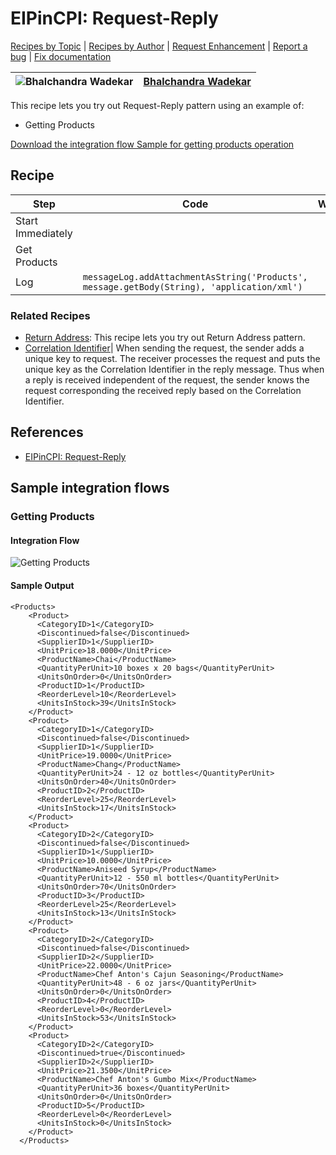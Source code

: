 # EIPinCPI: Request-Reply

[Recipes by Topic](../../../../readme.md) | [Recipes by Author](../../../../author.md) | [Request Enhancement](https://github.com/SAP-samples/cloud-integration-flow/issues/new?assignees=&labels=Recipe%20Fix,enhancement&template=recipe-request.md&title=Improve%20EIPinCPI%3A%20Request-Reply) | [Report a bug](https://github.com/SAP-samples/cloud-integration-flow/issues/new?assignees=&labels=Recipe%20Fix,bug&template=bug_report.md&title=Issue%20with%20EIPinCPI%3A%20Request-Reply) | [Fix documentation](https://github.com/SAP-samples/cloud-integration-flow/issues/new?assignees=&labels=Recipe%20Fix,documentation&template=bug_report.md&title=Docu%20fix%20EIPinCPI%3A%20Request-Reply)

![Bhalchandra Wadekar](https://github.com/BhalchandraSW.png?size=50) | [Bhalchandra Wadekar](https://github.com/BhalchandraSW )
----|----

This recipe lets you try out Request-Reply pattern using an example of:
* Getting Products

[Download the integration flow Sample for getting products operation](Request-Reply%20-%20Getting%20Products.zip)

## Recipe

Step|Code|Why?
----|----|----
Start Immediately | |
Get Products | |
Log | ```messageLog.addAttachmentAsString('Products', message.getBody(String), 'application/xml')``` |

### Related Recipes
* [Return Address](../EIP-MessageConstruction-ReturnAddress/readme.md): This recipe lets you try out Return Address pattern.
* [Correlation Identifier](../EIP-MessageConstruction-CorrelationIdentifier/readme.md)| When sending the request, the sender adds a unique key to request. The receiver processes the request and puts the unique key as the Correlation Identifier in the reply message. Thus when a reply is received independent of the request, the sender knows the request corresponding the received reply based on the Correlation Identifier.
## References
* [EIPinCPI: Request-Reply](https://blogs.sap.com/2019/01/12/eipincpi-request-reply)

## Sample integration flows

### Getting Products

#### Integration Flow
![Getting Products](Request-Reply%20-%20Getting%20Products.png)

#### Sample Output
```
<Products>
    <Product>
      <CategoryID>1</CategoryID>
      <Discontinued>false</Discontinued>
      <SupplierID>1</SupplierID>
      <UnitPrice>18.0000</UnitPrice>
      <ProductName>Chai</ProductName>
      <QuantityPerUnit>10 boxes x 20 bags</QuantityPerUnit>
      <UnitsOnOrder>0</UnitsOnOrder>
      <ProductID>1</ProductID>
      <ReorderLevel>10</ReorderLevel>
      <UnitsInStock>39</UnitsInStock>
    </Product>
    <Product>
      <CategoryID>1</CategoryID>
      <Discontinued>false</Discontinued>
      <SupplierID>1</SupplierID>
      <UnitPrice>19.0000</UnitPrice>
      <ProductName>Chang</ProductName>
      <QuantityPerUnit>24 - 12 oz bottles</QuantityPerUnit>
      <UnitsOnOrder>40</UnitsOnOrder>
      <ProductID>2</ProductID>
      <ReorderLevel>25</ReorderLevel>
      <UnitsInStock>17</UnitsInStock>
    </Product>
    <Product>
      <CategoryID>2</CategoryID>
      <Discontinued>false</Discontinued>
      <SupplierID>1</SupplierID>
      <UnitPrice>10.0000</UnitPrice>
      <ProductName>Aniseed Syrup</ProductName>
      <QuantityPerUnit>12 - 550 ml bottles</QuantityPerUnit>
      <UnitsOnOrder>70</UnitsOnOrder>
      <ProductID>3</ProductID>
      <ReorderLevel>25</ReorderLevel>
      <UnitsInStock>13</UnitsInStock>
    </Product>
    <Product>
      <CategoryID>2</CategoryID>
      <Discontinued>false</Discontinued>
      <SupplierID>2</SupplierID>
      <UnitPrice>22.0000</UnitPrice>
      <ProductName>Chef Anton's Cajun Seasoning</ProductName>
      <QuantityPerUnit>48 - 6 oz jars</QuantityPerUnit>
      <UnitsOnOrder>0</UnitsOnOrder>
      <ProductID>4</ProductID>
      <ReorderLevel>0</ReorderLevel>
      <UnitsInStock>53</UnitsInStock>
    </Product>
    <Product>
      <CategoryID>2</CategoryID>
      <Discontinued>true</Discontinued>
      <SupplierID>2</SupplierID>
      <UnitPrice>21.3500</UnitPrice>
      <ProductName>Chef Anton's Gumbo Mix</ProductName>
      <QuantityPerUnit>36 boxes</QuantityPerUnit>
      <UnitsOnOrder>0</UnitsOnOrder>
      <ProductID>5</ProductID>
      <ReorderLevel>0</ReorderLevel>
      <UnitsInStock>0</UnitsInStock>
    </Product>
  </Products>
  ```
